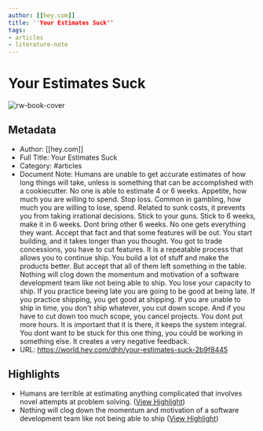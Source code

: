 ```yaml
---
author: [[hey.com]]
title: ''Your Estimates Suck''
tags: 
- articles
- literature-note
---
```

# Your Estimates Suck

![rw-book-cover](https://world.hey.com/dhh/avatar-20210222112907000000-293866624)

## Metadata
- Author: [[hey.com]]
- Full Title: Your Estimates Suck
- Category: #articles
- Document Note: Humans are unable to get accurate estimates of how long things will take, unless is something that can be accomplished with a cookiecutter. No one is able to estimate 4 or 6 weeks. 
   Appetite, how much you are willing to spend. 
   Stop loss. Common in gambling, how much you are willing to lose, spend. Related to sunk costs, it prevents you from taking irrational decisions. 
   Stick to your guns. Stick to 6 weeks, make it in 6 weeks. Dont bring other 6 weeks. 
   No one gets everything they want. Accept that fact and that some features will be out. You start building, and it takes longer than you thought. You got to trade concessions, you have to cut features. 
   It is a repeatable process that allows you to continue ship. You build a lot of stuff and make the products better. But accept that all of them left something in the table. 
   Nothing will clog down the momentum and motivation of a software development team like not being able to ship. You lose your capacity to ship. 
   If you practice beeing late you are going to be good at being late. If you practice shipping, you get good at shipping.
   If you are unable to ship in time, you don't ship whatever, you cut down scope. And if you have to cut down too much scope, you cancel projects. You dont put more hours. It is important that it is there, it keeps the system integral. 
   You dont want to be stuck for this one thing, you could be working in something else. It creates a very negative feedback. 
- URL: https://world.hey.com/dhh/your-estimates-suck-2b9f8445

## Highlights
- Humans are terrible at estimating anything complicated that involves novel attempts at problem solving. ([View Highlight](https://read.readwise.io/read/01gs3nbsfd3y94antvfvtesf7q))
- Nothing will clog down the momentum and motivation of a software development team like not being able to ship ([View Highlight](https://read.readwise.io/read/01gs3nd14p73xsfmndy7x2kxkk))
